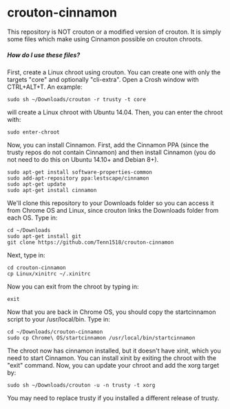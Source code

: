 # crouton-cinnamon

This repository is NOT crouton or a modified version of crouton. It is simply some files which make using Cinnamon possible on crouton chroots.

##### How do I use these files?
First, create a Linux chroot using crouton. You can create one with only the targets "core" and optionally "cli-extra". Open a Crosh window with CTRL+ALT+T. An example:
```
sudo sh ~/Downloads/crouton -r trusty -t core
```
will create a Linux chroot with Ubuntu 14.04. Then, you can enter the chroot with:
```
sudo enter-chroot
```
Now, you can install Cinnamon. First, add the Cinnamon PPA (since the trusty repos do not contain Cinnamon) and then install Cinnamon (you do not need to do this on Ubuntu 14.10+ and Debian 8+).
```
sudo apt-get install software-properties-common
sudo add-apt-repository ppa:lestscape/cinnamon
sudo apt-get update
sudo apt-get install cinnamon
```
We'll clone this repository to your Downloads folder so you can access it from Chrome OS and Linux, since crouton links the Downloads folder from each OS. Type in:
```
cd ~/Downloads
sudo apt-get install git
git clone https://github.com/Tenn1518/crouton-cinnamon
```
Next, type in:
```
cd crouton-cinnamon
cp Linux/xinitrc ~/.xinitrc
```
Now you can exit from the chroot by typing in:
```
exit
```
Now that you are back in Chrome OS, you should copy the startcinnamon script to your /usr/local/bin. Type in:
```
cd ~/Downloads/crouton-cinnamon
sudo cp Chrome\ OS/startcinnamon /usr/local/bin/startcinnamon
```
The chroot now has cinnamon installed, but it doesn't have xinit, which you need to start Cinnamon. You can install xinit by exiting the chroot with the "exit" command. Now, you can update your chroot and add the xorg target by:
```
sudo sh ~/Downloads/crouton -u -n trusty -t xorg
``` 
You may need to replace trusty if you installed a different release of trusty.
